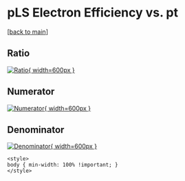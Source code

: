 # pLS Electron Efficiency vs. pt

[[back to main](./)]



## Ratio

[![Ratio](../mtv/var/pLS_11_eff_pt.png){ width=600px }](../mtv/var/pLS_11_eff_pt.pdf)

## Numerator

[![Numerator](../mtv/num/pLS_11_eff_pt_num.png){ width=600px }](../mtv/num/pLS_11_eff_pt_num.pdf)

## Denominator

[![Denominator](../mtv/den/pLS_11_eff_pt_den.png){ width=600px }](../mtv/den/pLS_11_eff_pt_den.pdf)


``` {=html}
<style>
body { min-width: 100% !important; }
</style>
```

